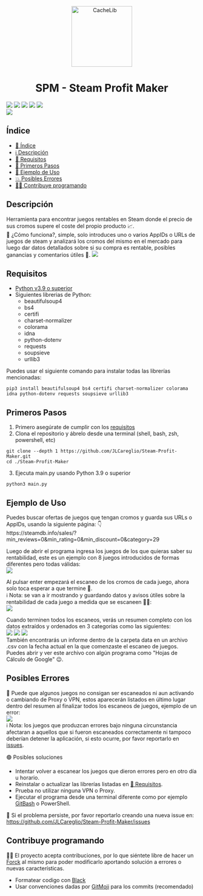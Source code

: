 <p align="center">
  <img width="160" height="160" alt="CacheLib" src="https://em-content.zobj.net/thumbs/160/microsoft/319/coin_1fa99.png">
</p>
<h1 align="center"> SPM - Steam Profit Maker </h1>
<p align="left">
  <img src="https://img.shields.io/badge/license-GPL-blue">
  <img src="https://img.shields.io/badge/poetry-1.3-60A5FA?logo=poetry&color=60A5FA">
  <img src="https://img.shields.io/badge/python-v^3.9-3776AB?logo=python&color=3776AB">
  <img src="https://img.shields.io/badge/release%20date-pending-yellow">
  <img src="https://img.shields.io/badge/status-in%20development-yellow">
  <br>
  <img src="https://img.shields.io/github/stars/JLCareglio?style=social">
</p>

## Índice
* [📝 Índice](#índice)
* [ℹ️ Descripción](#descripción)
* [🔎 Requisitos](#requisitos)
* [🐾 Primeros Pasos](#primeros-pasos)
* [👀 Ejemplo de Uso](#ejemplo-de-uso)
* [💥 Posibles Errores](#posibles-errores)
* [🧑‍💻 Contribuye programando](#contribuye-programando)

## Descripción
<p>
  Herramienta para encontrar juegos rentables en Steam donde el precio de sus cromos supere el coste del propio producto 📈.
  <br>
  🤔 ¿Cómo funciona?, simple, solo introduces uno o varios AppIDs o URLs de juegos de steam y analizará los cromos del mismo en el mercado para luego dar datos detallados sobre si su compra es rentable, posibles ganancias y comentarios útiles 💪.
  <img src="https://user-images.githubusercontent.com/23004689/215903955-2bd0bf4f-83b9-4f22-a763-0a0687dd1643.png">
</p>

## Requisitos
- [Python v3.9 o superior](https://www.python.org/downloads/)
- Siguientes librerias de Python:
  - beautifulsoup4
  - bs4
  - certifi
  - charset-normalizer
  - colorama
  - idna
  - python-dotenv
  - requests
  - soupsieve
  - urllib3

Puedes usar el siguiente comando para instalar todas las librerías mencionadas:
```
pip3 install beautifulsoup4 bs4 certifi charset-normalizer colorama idna python-dotenv requests soupsieve urllib3
```

## Primeros Pasos
1. Primero asegúrate de cumplir con los [requisitos](#requisitos)
2. Clona el repositorio y ábrelo desde una terminal (shell, bash, zsh, powershell, etc)
```
git clone --depth 1 https://github.com/JLCareglio/Steam-Profit-Maker.git
cd ./Steam-Profit-Maker
```
3. Ejecuta main.py usando Python 3.9 o superior
```
python3 main.py
```

## Ejemplo de Uso

<p>
  Puedes buscar ofertas de juegos que tengan cromos y guarda sus URLs o AppIDs, usando la siguiente página: 👇
  <br>
  https://steamdb.info/sales/?min_reviews=0&min_rating=0&min_discount=0&category=29
</p>
<p>
  Luego de abrir el programa ingresa los juegos de los que quieras saber su rentabilidad, este es un ejemplo con 8 juegos introducidos de formas diferentes pero todas válidas:
  <br>
  <img src="https://user-images.githubusercontent.com/23004689/216166787-52e2303f-b397-4d55-b028-6c1ec28e59e0.png">
</p>
<p>
  Al pulsar enter empezará el escaneo de los cromos de cada juego, ahora solo toca esperar a que termine 👏.
  <br>
  ℹ️ Nota: se van a ir mostrando y guardando datos y avisos útiles sobre la rentabilidad de cada juego a medida que se escaneen 👀💾:
  <br>
  <img src="https://user-images.githubusercontent.com/23004689/216167513-8a601318-7894-437c-807a-302794861051.png">
</p>
<p>
  Cuando terminen todos los escaneos, verás un resumen completo con los datos extraídos y ordenados en 3 categorías como las siguientes:
  <br>
  <img src="https://user-images.githubusercontent.com/23004689/216172113-3a2519ee-43b3-41ab-8ed9-d2f41205bee6.png">
  <img src="https://user-images.githubusercontent.com/23004689/216172220-81bb4c7b-f2a5-4b10-b719-06a8baa77398.png">
  <img src="https://user-images.githubusercontent.com/23004689/216172279-c4f14066-24f4-47eb-b038-bf98c265c316.png">
  <br>
  También encontrarás un informe dentro de la carpeta data en un archivo .csv con la fecha actual en la que comenzaste el escaneo de juegos. Puedes abrir y ver este archivo con algún programa como "Hojas de Cálculo de Google" 😉.
</p>

## Posibles Errores
<p>
  🔴 Puede que algunos juegos no consigan ser escaneados ni aun activando o cambiando de Proxy o VPN, estos aparecerán listados en último lugar dentro del resumen al finalizar todos los escaneos de juegos, ejemplo de un error:
  <br>
  <img src="https://user-images.githubusercontent.com/23004689/216780380-3b6b566f-072f-4bed-a324-473600c6e9ce.png">
  <br>
  ℹ️ Nota: los juegos que produzcan errores bajo ninguna circunstancia afectaran a aquellos que si fueron escaneados correctamente ni tampoco deberían detener la aplicación, si esto ocurre, por favor reportarlo en <a href="https://github.com/JLCareglio/Steam-Profit-Maker/issues">issues</a>.
</p>

🟢 Posibles soluciones
- Intentar volver a escanear los juegos que dieron errores pero en otro día u horario.
- Reinstalar o actualizar las librerías listadas en [🔎 Requisitos](#requisitos).
- Prueba no utilizar ninguna VPN o Proxy.
- Ejecutar el programa desde una terminal diferente como por ejemplo [GitBash](https://git-scm.com/downloads) o PowerShell.

🔵 Si el problema persiste, por favor reportarlo creando una nueva issue en:
https://github.com/JLCareglio/Steam-Profit-Maker/issues

## Contribuye programando

🧑‍💻 El proyecto acepta contribuciones, por lo que siéntete libre de hacer un [Forck](https://github.com/JLCareglio/Steam-Profit-Maker/fork) al mismo para poder modificarlo aportando solución a errores o nuevas características.
- Formatear codigo con [Black](https://black.readthedocs.io/en/stable/getting_started.html)
- Usar convenciones dadas por [GitMoji](https://gitmoji.dev/) para los commits (recomendado)

